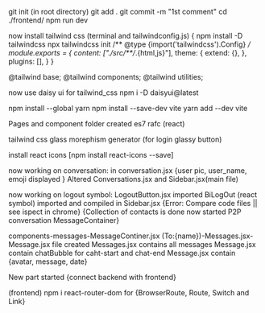 git init  (in root directory)
git add .
git commit -m "1st comment"
cd ./frontend/
npm run dev

now install tailwind css (terminal and tailwindconfig.js)
{
    npm install -D tailwindcss
npx tailwindcss init
/** @type {import('tailwindcss').Config} */
module.exports = {
  content: ["./src/**/*.{html,js}"],
  theme: {
    extend: {},
  },
  plugins: [],
}
}

@tailwind base;
@tailwind components;
@tailwind utilities;

now use daisy ui for tailwind_css
npm i -D daisyui@latest

npm install --global yarn
npm install --save-dev vite
yarn add --dev vite

Pages and component folder created 
es7 rafc (react)

tailwind css glass morephism generator (for login glassy button)

install react icons [npm install react-icons --save]

now working on conversation: in conversation.jsx {user pic, user_name, emoji displayed } Altered Conversations.jsx and Sidebar.jsx(main file)

now working on logout symbol: LogoutButton.jsx imported BiLogOut (react symbol) imported and compiled in Sidebar.jsx {Error: Compare code files || see ispect in chrome}
{Collection of contacts is done now started P2P conversation MessageContainer}

components-messages-MessageContiner.jsx (To:{name})-Messages.jsx-Message.jsx file created
Messages.jsx contains all messages 
Message.jsx contain chatBubble for caht-start and chat-end
Message.jsx contain {avatar, message, date}


New part started {connect backend with frontend}

(frontend) npm i react-router-dom  for {BrowserRoute, Route, Switch and Link}














